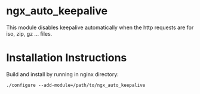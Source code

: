 # ngx_auto_keepalive

This module disables keepalive automatically when the http requests are for iso, zip, gz ... files.

Installation Instructions
=========================

Build and install by running in nginx directory:

```
./configure --add-module=/path/to/ngx_auto_keepalive
```

